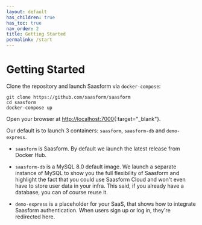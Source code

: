 ```yaml
---
layout: default
has_children: true
has_toc: true
nav_order: 2
title: Getting Started
permalink: /start
---
```


# Getting Started

Clone the repository and launch Saasform via `docker-compose`:

```
git clone https://github.com/saasform/saasform
cd saasform
docker-compose up
```

Open your browser at [http://localhost:7000](http://localhost:7000){:target="_blank"}.

Our default is to launch 3 containers: `saasform`, `saasform-db` and `demo-express`.

- `saasform` is Saasform. By default we launch the latest release from Docker Hub.

- `saasform-db` is a MySQL 8.0 default image. We launch a separate instance of MySQL to show you the full flexibility of Saasform and highlight the fact that you could use Saasform Cloud and won't even have to store user data in your infra. This said, if you already have a database, you can of course reuse it.

- `demo-express` is a placeholder for your SaaS, that shows how to integrate Saasform authentication. When users sign up or log in, they're redirected here.
